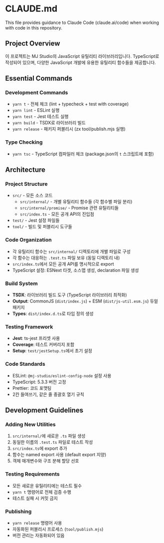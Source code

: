 # CLAUDE.md

This file provides guidance to Claude Code (claude.ai/code) when working with code in this repository.

## Project Overview

이 프로젝트는 MJ Studio의 JavaScript 유틸리티 라이브러리입니다. TypeScript로 작성되어 있으며, 다양한 JavaScript 개발에 유용한 유틸리티 함수들을 제공합니다.

## Essential Commands

### Development Commands
- `yarn t` - 전체 체크 (lint + typecheck + test with coverage)
- `yarn lint` - ESLint 실행
- `yarn test` - Jest 테스트 실행
- `yarn build` - TSDX로 라이브러리 빌드
- `yarn release` - 패키지 퍼블리시 (zx tool/publish.mjs 실행)

### Type Checking
- `yarn tsc` - TypeScript 컴파일러 체크 (package.json의 `t` 스크립트에 포함)

## Architecture

### Project Structure
- `src/` - 모든 소스 코드
  - `src/internal/` - 개별 유틸리티 함수들 (각 함수별 파일 분리)
  - `src/internal/promise/` - Promise 관련 유틸리티들
  - `src/index.ts` - 모든 공개 API의 진입점
- `test/` - Jest 설정 파일들
- `tool/` - 빌드 및 퍼블리시 도구들

### Code Organization
- 각 유틸리티 함수는 `src/internal/` 디렉토리에 개별 파일로 구성
- 각 함수는 대응하는 `.test.ts` 파일 보유 (동일 디렉토리 내)
- `src/index.ts`에서 모든 공개 API를 명시적으로 export
- TypeScript 설정: ESNext 타겟, 소스맵 생성, declaration 파일 생성

### Build System
- **TSDX**: 라이브러리 빌드 도구 (TypeScript 라이브러리 최적화)
- **Output**: CommonJS (`dist/index.js`) + ESM (`dist/js-util.esm.js`) 듀얼 패키지
- **Types**: `dist/index.d.ts`로 타입 정의 생성

### Testing Framework
- **Jest**: ts-jest 프리셋 사용
- **Coverage**: 테스트 커버리지 포함
- **Setup**: `test/jestSetup.ts`에서 초기 설정

### Code Standards
- ESLint: `@mj-studio/eslint-config-node` 설정 사용
- TypeScript: 5.3.3 버전 고정
- Prettier: 코드 포맷팅
- 2칸 들여쓰기, 같은 줄 중괄호 열기 규칙

## Development Guidelines

### Adding New Utilities
1. `src/internal/`에 새로운 `.ts` 파일 생성
2. 동일한 이름의 `.test.ts` 파일로 테스트 작성
3. `src/index.ts`에 export 추가
4. 함수는 named export 사용 (default export 지양)
5. 객체 매개변수와 구조 분해 할당 선호

### Testing Requirements
- 모든 새로운 유틸리티에는 테스트 필수
- `yarn t` 명령어로 전체 검증 수행
- 테스트 실패 시 커밋 금지

### Publishing
- `yarn release` 명령어 사용
- 자동화된 퍼블리시 프로세스 (`tool/publish.mjs`)
- 버전 관리는 자동화되어 있음